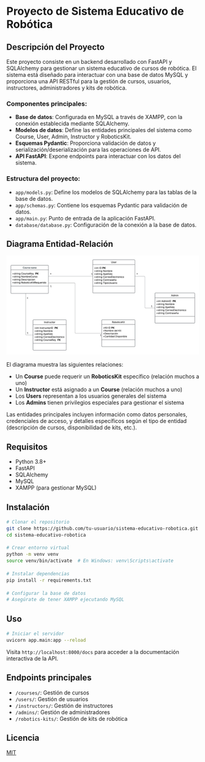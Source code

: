 # Proyecto de Sistema Educativo de Robótica

## Descripción del Proyecto

Este proyecto consiste en un backend desarrollado con FastAPI y SQLAlchemy para gestionar un sistema educativo de cursos de robótica. El sistema está diseñado para interactuar con una base de datos MySQL y proporciona una API RESTful para la gestión de cursos, usuarios, instructores, administradores y kits de robótica.

### Componentes principales:
- **Base de datos**: Configurada en MySQL a través de XAMPP, con la conexión establecida mediante SQLAlchemy.
- **Modelos de datos**: Define las entidades principales del sistema como Course, User, Admin, Instructor y RoboticsKit.
- **Esquemas Pydantic**: Proporciona validación de datos y serialización/deserialización para las operaciones de API.
- **API FastAPI**: Expone endpoints para interactuar con los datos del sistema.

### Estructura del proyecto:
- `app/models.py`: Define los modelos de SQLAlchemy para las tablas de la base de datos.
- `app/schemas.py`: Contiene los esquemas Pydantic para validación de datos.
- `app/main.py`: Punto de entrada de la aplicación FastAPI.
- `database/database.py`: Configuración de la conexión a la base de datos.

## Diagrama Entidad-Relación

![Diagrama Entidad-Relación](Diagrama_ER.jpg)

El diagrama muestra las siguientes relaciones:

- Un **Course** puede requerir un **RoboticsKit** específico (relación muchos a uno)
- Un **Instructor** está asignado a un **Course** (relación muchos a uno)
- Los **Users** representan a los usuarios generales del sistema
- Los **Admins** tienen privilegios especiales para gestionar el sistema

Las entidades principales incluyen información como datos personales, credenciales de acceso, y detalles específicos según el tipo de entidad (descripción de cursos, disponibilidad de kits, etc.).

## Requisitos

- Python 3.8+
- FastAPI
- SQLAlchemy
- MySQL
- XAMPP (para gestionar MySQL)

## Instalación

```bash
# Clonar el repositorio
git clone https://github.com/tu-usuario/sistema-educativo-robotica.git
cd sistema-educativo-robotica

# Crear entorno virtual
python -m venv venv
source venv/bin/activate  # En Windows: venv\Scripts\activate

# Instalar dependencias
pip install -r requirements.txt

# Configurar la base de datos
# Asegúrate de tener XAMPP ejecutando MySQL
```

## Uso

```bash
# Iniciar el servidor
uvicorn app.main:app --reload
```

Visita `http://localhost:8000/docs` para acceder a la documentación interactiva de la API.

## Endpoints principales

- `/courses/`: Gestión de cursos
- `/users/`: Gestión de usuarios
- `/instructors/`: Gestión de instructores
- `/admins/`: Gestión de administradores
- `/robotics-kits/`: Gestión de kits de robótica

## Licencia

[MIT](https://choosealicense.com/licenses/mit/)